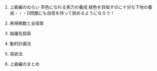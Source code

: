 1. 上級編のねらい
茶色になれる実力の養成
緑色を目指すのに十分な下地の養成・・・D問題にも自信を持って挑めるようになろう！


2. 再帰関数と全探索
   



3. 幅優先探索
    

4. 動的計画法


5. 貪欲法


6. 上級編のまとめ
    
